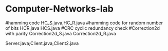 # Computer-Networks-lab

#hamming code HC_S.java,HC_R.java
#hamming code for random number of bits HCR.java   HCS.java
#CRC cyclic redundancy check
#Correction2d  with parity Correction2d_S.java    Correction2d_R.java




Server.java;Client.java;Client2.java
